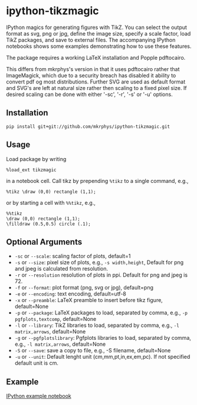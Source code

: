 # ipython-tikzmagic

IPython magics for generating figures with TikZ. You can select the output format as svg, png or jpg, define the image size, specify a scale factor, load TikZ packages, and save to external files. The accompanying IPython notebooks shows some examples demonstrating how to use these features.

The package requires a working LaTeX installation and Popple pdftocairo.

This differs from mkrphys's version in that it uses pdftocairo rather that ImageMagick, which due to a security breach has disabled it ability to convert pdf og most distributions. Further SVG are used as default format and SVG's are left at natural size rather then scaling to a fixed pixel size. If desired scaling can be done with either '-sc', '-r', '-s' or '-u' options.

## Installation

```pip install git+git://github.com/mkrphys/ipython-tikzmagic.git```

## Usage

Load package by writing
```
%load_ext tikzmagic
```
in a notebook cell.
Call tikz by prepending `%tikz` to a single command, e.g.,
```
%tikz \draw (0,0) rectangle (1,1);
```
or by starting a cell with `%%tikz`, e.g.,
```
%%tikz
\draw (0,0) rectangle (1,1);
\filldraw (0.5,0.5) circle (.1);
```

## Optional Arguments

- `-sc` or `--scale`: scaling factor of plots, default=1
- `-s` or `--size`: pixel size of plots, e.g., `-s width,height`, Default for png and jpeg is calculated from resolution.
- `-r` or `--resolution` resolution of plots in ppi. Default for png and jpeg is 72.
- `-f` or `--format`: plot format (png, svg or jpg), default=png
- `-e` or `--encoding`: text encoding, default=utf-8
- `-x` or `--preamble`: LaTeX preamble to insert before tikz figure, default=None
- `-p` or `--package`: LaTeX packages to load, separated by comma, e.g., `-p pgfplots,textcomp`, default=None
- `-l` or `--library`: TikZ libraries to load, separated by comma, e.g., `-l matrix,arrows`, default=None
- `-g` or `--pgfplotslibrary`: Pgfplots libraries to load, separated by comma, e.g., `-l matrix,arrows`, default=None
- `-S` or `--save`: save a copy to file, e.g., -S filename, default=None
- `-u` or `--unit`: Default lenght unit (cm,mm,pt,in,ex,em,pc). If not specified default unit is cm.

## Example

[IPython example notebook](tikzmagic_test.ipynb)
